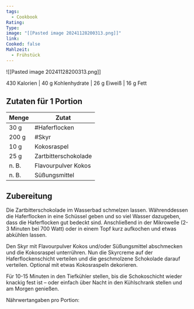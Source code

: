 ```yaml
---
tags:
  - Cookbook
Rating: 
Type: 
image: "[[Pasted image 20241128200313.png]]"
link: 
Cooked: false
Mahlzeit:
  - Frühstück
---
```

![[Pasted image 20241128200313.png]]

430 Kalorien | 40 g Kohlenhydrate | 26 g Eiweiß | 16 g Fett

## Zutaten für 1 Portion
| Menge | Zutat                |
| ----- | -------------------- |
| 30 g  | #Haferflocken        |
| 200 g | #Skyr                |
| 10 g  | Kokosraspel          |
| 25 g  | Zartbitterschokolade |
| n. B. | Flavourpulver Kokos  |
| n. B. | Süßungsmittel        |

## Zubereitung

Die Zartbitterschokolade im Wasserbad schmelzen lassen. Währenddessen die Haferflocken in eine Schüssel geben und so viel Wasser dazugeben, dass die Haferflocken gut bedeckt sind. Anschließend in der Mikrowelle (2-3 Minuten bei 700 Watt) oder in einem Topf kurz aufkochen und etwas abkühlen lassen.  
  
Den Skyr mit Flavourpulver Kokos und/oder Süßungsmittel abschmecken und die Kokosraspel unterrühren. Nun die Skyrcreme auf der Haferflockenschicht verteilen und die geschmolzene Schokolade darauf verteilen. Optional mit etwas Kokosraspeln dekorieren.  
  
Für 10-15 Minuten in den Tiefkühler stellen, bis die Schokoschicht wieder knackig fest ist – oder einfach über Nacht in den Kühlschrank stellen und am Morgen genießen.  
  
Nährwertangaben pro Portion: